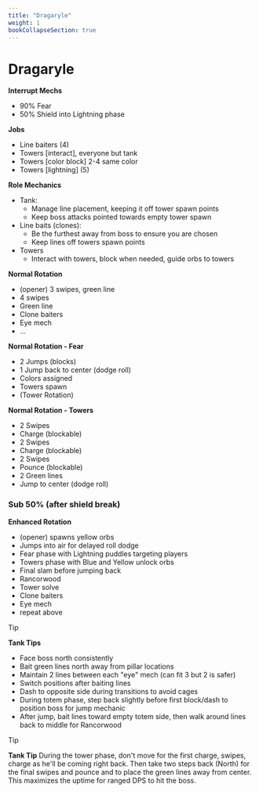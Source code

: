```yaml
---
title: "Dragaryle"
weight: 1
bookCollapseSection: true
---
```


# Dragaryle

**Interrupt Mechs**
- 90% Fear
- 50% Shield into Lightning phase

**Jobs**
- Line baiters (4)
- Towers [interact], everyone but tank
- Towers [color block] 2-4 same color
- Towers [lightning] (5)

**Role Mechanics**
- Tank:
  - Manage line placement, keeping it off tower spawn points
  - Keep boss attacks pointed towards empty tower spawn
- Line baits (clones):
  - Be the furthest away from boss to ensure you are chosen
  - Keep lines off towers spawn points
- Towers
  - Interact with towers, block when needed, guide orbs to towers

**Normal Rotation**
- (opener) 3 swipes, green line
- 4 swipes
- Green line
- Clone baiters
- Eye mech
- ...

**Normal Rotation - Fear**
- 2 Jumps (blocks)
- 1 Jump back to center (dodge roll)
- Colors assigned
- Towers spawn
- (Tower Rotation)

**Normal Rotation - Towers**
- 2 Swipes
- Charge (blockable)
- 2 Swipes
- Charge (blockable)
- 2 Swipes
- Pounce (blockable)
- 2 Green lines
- Jump to center (dodge roll)

### Sub 50% (after shield break)

**Enhanced Rotation**
- (opener) spawns yellow orbs
- Jumps into air for delayed roll dodge
- Fear phase with Lightning puddles targeting players
- Towers phase with Blue and Yellow unlock orbs
- Final slam before jumping back
- Rancorwood
- Tower solve
- Clone baiters
- Eye mech
- repeat above

> [!TIP]
> **Tank Tips**
>  - Face boss north consistently
>  - Bait green lines north away from pillar locations
>  - Maintain 2 lines between each "eye" mech (can fit 3 but 2 is safer)
>  - Switch positions after baiting lines
>  - Dash to opposite side during transitions to avoid cages
>  - During totem phase, step back slightly before first block/dash to position boss for jump mechanic
>  - After jump, bait lines toward empty totem side, then walk around lines back to middle for Rancorwood

> [!TIP]
> **Tank Tip**
> During the tower phase, don't move for the first charge, swipes, charge as he'll be coming right back. Then take two steps back (North) for the final swipes and pounce and to place the green lines away from center. This maximizes the uptime for ranged DPS to hit the boss.